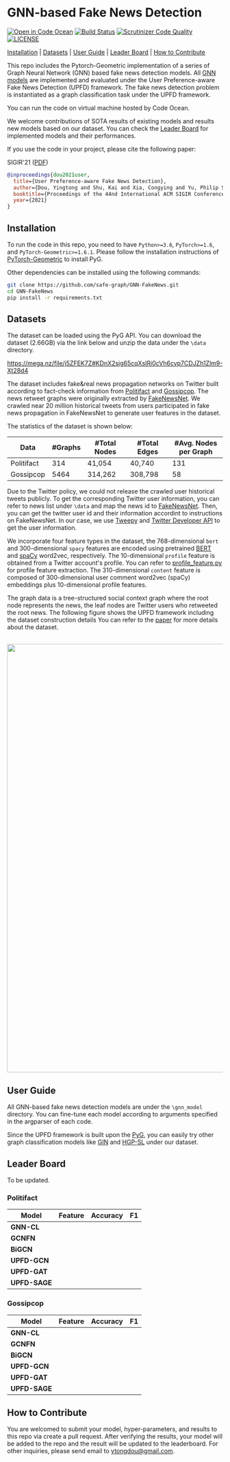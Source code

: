 # GNN-based Fake News Detection
[![Open in Code Ocean](https://codeocean.com/codeocean-assets/badge/open-in-code-ocean.svg)](https://github.com/safe-graph/GNN-FakeNews)
[![Build Status](https://scrutinizer-ci.com/g/safe-graph/GNN-FakeNews/badges/build.png?b=main)](https://scrutinizer-ci.com/g/safe-graph/GNN-FakeNews/build-status/main)
[![Scrutinizer Code Quality](https://scrutinizer-ci.com/g/safe-graph/GNN-FakeNews/badges/quality-score.png?b=main)](https://scrutinizer-ci.com/g/safe-graph/GNN-FakeNews/?branch=main)
[![LICENSE](https://img.shields.io/github/license/safe-graph/GNN-FakeNews)](https://github.com/safe-graph/GNN-FakeNews/blob/main/LICENSE)


[Installation](#installation) | [Datasets](#datasets) | [User Guide](#user-guide) | [Leader Board](#leader-board) | [How to Contribute](#how-to-contribute)


This repo includes the Pytorch-Geometric implementation of a series of Graph Neural Network (GNN) based fake news detection models.
All [GNN models](#leader-board) are implemented and evaluated under the User Preference-aware Fake News Detection (UPFD) framework.
The fake news detection problem is instantiated as a graph classification task under the UPFD framework. 


You can run the code on virtual machine hosted by Code Ocean.

We welcome contributions of SOTA results of existing models and results new models based on our dataset.
You can check the [Leader Board](#leader-board) for implemented models and their performances.

If you use the code in your project, please cite the following paper:

SIGIR'21 ([PDF](https://github.com/safe-graph/GNN-FakeNews))
```bibtex
@inproceedings{dou2021user,
  title={User Preference-aware Fake News Detection},
  author={Dou, Yingtong and Shu, Kai and Xia, Congying and Yu, Philip S. and Sun, Lichao},
  booktitle={Proceedings of the 44nd International ACM SIGIR Conference on Research and Development in Information Retrieval},
  year={2021}
}
```

## Installation

To run the code in this repo, you need to have `Python>=3.6`, `PyTorch>=1.6`, and `PyTorch-Geometric>=1.6.1`.
Please follow the installation instructions of [PyTorch-Geometric](https://github.com/rusty1s/pytorch_geometric) to install PyG.

Other dependencies can be installed using the following commands:

```bash
git clone https://github.com/safe-graph/GNN-FakeNews.git
cd GNN-FakeNews
pip install -r requirements.txt
```

## Datasets

The dataset can be loaded using the PyG API. You can download the dataset (2.66GB) via the link below and
unzip the data under the `\data` directory.

https://mega.nz/file/j5ZFEK7Z#KDnX2sjg65cqXsIRi0cVh6cvp7CDJZh1Zlm9-Xt28d4

The dataset includes fake&real news propagation networks on Twitter built according to fact-check information from
[Politifact](https://www.politifact.com/) and [Gossipcop](https://www.gossipcop.com/).
The news retweet graphs were originally extracted by [FakeNewsNet](https://github.com/KaiDMML/FakeNewsNet).
We crawled near 20 million historical tweets from users participated in fake news propagation in FakeNewsNet to
generate user features in the dataset.

The statistics of the dataset is shown below:

| Data  | #Graphs  | #Total Nodes  | #Total Edges  | #Avg. Nodes per Graph  |
|-------|--------|--------|--------|--------|
| Politifact | 314   |  41,054  | 40,740 |  131 |
| Gossipcop |  5464  |  314,262  | 308,798  |  58  |


Due to the Twitter policy, we could not release the crawled user historical tweets publicly.
To get the corresponding Twitter user information, you can refer to news list under `\data`
and map the news id to [FakeNewsNet](https://github.com/KaiDMML/FakeNewsNet).
Then, you can get the twitter user id and their information accordint to instructions on FakeNewsNet.
In our case, we use [Tweepy](https://www.tweepy.org/) and [Twitter Developer API](https://developer.twitter.com/en) to get the user information.

We incorporate four feature types in the dataset, the 768-dimensional `bert` and 300-dimensional `spacy` features 
are encoded using pretrained [BERT](https://github.com/hanxiao/bert-as-service) and [spaCy](https://spacy.io/models/en#en_core_web_lg) word2vec, respectively.
The 10-dimensional `profile` feature is obtained from a Twitter account's profile.
You can refer to [profile_feature.py](https://github.com/safe-graph/GNN-FakeNews/blob/master/utils/profile_feature.py) for profile feature extraction.
The 310-dimensional `content` feature is composed of 300-dimensional user comment word2vec (spaCy) embeddings
plus 10-dimensional profile features.

The graph data is a tree-structured social context graph where the root node represents the news,
the leaf nodes are Twitter users who retweeted the root news.
The following figure shows the UPFD framework including the dataset construction details 
You can refer to the [paper](https://arxiv.org/pdf/2005.00625.pdf) for more details about the dataset.

<p align="center">
    <br>
    <a href="https://github.com/safe-graph/GNN-FakeNews">
        <img src="https://github.com/safe-graph/GNN-FakeNews/blob/main/overview.png" width="1000"/>
    </a>
    <br>
<p>

## User Guide

All GNN-based fake news detection models are under the `\gnn_model` directory.
You can fine-tune each model according to arguments specified in the argparser of each code.

Since the UPFD framework is built upon the [PyG](https://github.com/rusty1s/pytorch_geometric), you can easily try other graph classification models
like [GIN](https://github.com/rusty1s/pytorch_geometric/blob/master/examples/mutag_gin.py) and [HGP-SL](https://github.com/cszhangzhen/HGP-SL)
under our dataset.

## Leader Board

To be updated.

### Politifact
| Model  | Feature  | Accuracy  | F1  |
|-------|--------|--------|--------|
| **GNN-CL** |    |    |  |
| **GCNFN** |   |  |   |
| **BiGCN** |    |  | |
| **UPFD-GCN** |  |  |  |
| **UPFD-GAT** |  |  |  |
| **UPFD-SAGE** |    |  |  |

### Gossipcop
| Model  | Feature  | Accuracy  | F1  |
|-------|--------|--------|--------|
| **GNN-CL** |    |    |  |
| **GCNFN** |   |  |   |
| **BiGCN** |    |  | |
| **UPFD-GCN** |  |  |  |
| **UPFD-GAT** |  |  |  |
| **UPFD-SAGE** |    |  |  |

## How to Contribute
You are welcomed to submit your model, hyper-parameters, and results to this repo via create a pull request.
After verifying the results, your model will be added to the repo and the result will be updated to the leaderboard.
For other inquiries, please send email to [ytongdou@gmail.com](mailto:ytongdou@gmail.com).


